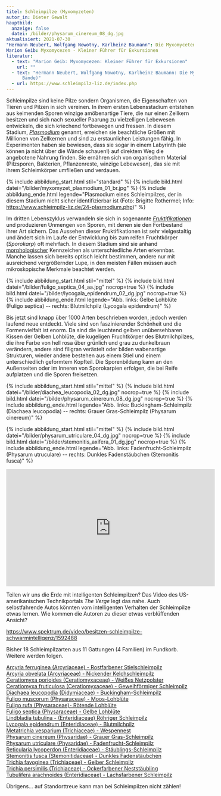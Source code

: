 ```yaml
---
titel: Schleimpilze (Myxomyzeten)
autor_in: Dieter Gewalt
hauptbild:
  anzeige: false
  datei: /bilder/physarum_cinereum_08_dg.jpg
aktualisiert: 2021-07-30
"Hermann Neubert, Wolfgang Nowotny, Karlheinz Baumann": Die Myxomyceten (3 Bände)\
Marion Geib: Myxomycezen - Kleiner Führer für Exkursionen
literatur:
  - text: "Marion Geib: Myxomycezen: Kleiner Führer für Exkursionen"
    url: ""
  - text: "Hermann Neubert, Wolfgang Nowotny, Karlheinz Baumann: Die Myxomyceten (3
      Bände)"
  - url: https://www.schleimpilz-liz.de/index.php
---
```

Schleimpilze sind keine Pilze sondern Organismen, die Eigenschaften von Tieren und Pilzen in sich vereinen. In ihrem ersten Lebensstadium entstehen aus keimenden Sporen winzige amöbenartige Tiere, die nur einen Zellkern besitzen und sich nach sexueller Paarung zu vielzelligen Lebewesen entwickeln, die sich kriechend fortbewegen und fressen. In diesem Stadium, *[Plasmodium](Plasmodium "Glossar")* genannt, erreichen sie beachtliche Größen mit Millionen von Zellkernen und sind zu erstaunlichen Leistungen fähig. In Experimenten haben sie bewiesen, dass sie sogar in einem Labyrinth (sie können ja nicht über die Wände schauen!) auf direktem Weg die angebotene Nahrung finden. Sie ernähren sich von organischem Material (Pilzsporen, Bakterien, Pflanzenreste, winzige Lebewesen), das sie mit ihrem Schleimkörper umfließen und verdauen.

{% include abbildung_start.html stil="standard" %}
{% include bild.html datei="/bilder/myxomyzet_plasmodium_01_br.jpg" %}
{% include abbildung_ende.html legende="Plasmodium eines Schleimpilzes, der in diesem Stadium nicht sicher identifizierbar ist (Foto: Brigitte Rothermel; Info: https://www.schleimpilz-liz.de/24-plasmodium.php)" %}

Im dritten Lebenszyklus verwandeln sie sich in sogenannte *[Fruktifikationen](Fruktifikation "Glossar")* und produzieren Unmengen von Sporen, mit denen sie den Fortbestand ihrer Art sichern. Das Aussehen dieser Fruktifikationen ist sehr vielgestaltig und ändert sich im Laufe der Entwicklung bis zum reifen Fruchtkörper (*Sporokarp*) oft mehrfach. In diesem Stadium sind sie anhand [morphologischer](Morphologie "Glossar") Kennzeichen als unterschiedliche Arten erkennbar. Manche lassen sich bereits optisch leicht bestimmen, andere nur mit ausreichend vergrößernder Lupe, in den meisten Fällen müssen auch mikroskopische Merkmale beachtet werden.

{% include abbildung_start.html stil="mittel" %}
{% include bild.html datei="/bilder/fuligo_septica_04_aa.jpg" nocrop=true %}
{% include bild.html datei="/bilder/lycogala_epidendrum_02_dg.jpg" nocrop=true %}
{% include abbildung_ende.html legende="Abb. links: Gelbe Lohblüte (Fuligo septica) -- rechts: Blutmilchpilz (Lycogala epidendrum)" %}

Bis jetzt sind knapp über 1000 Arten beschrieben worden, jedoch werden laufend neue entdeckt. Viele sind von faszinierender Schönheit und die Formenvielfalt ist enorm. Da sind die leuchtend gelben unübersehbaren Kissen der Gelben Lohblüte, die kugeligen Fruchtkörper des Blutmilchpilzes, die ihre Farbe von hell rosa über grünlich und grau zu dunkelbraun verändern, andere sind filigran verästelt oder bilden wabenartige Strukturen, wieder andere bestehen aus einem Stiel und einem unterschiedlich geformtem Kopfteil. Die Sporenbildung kann an den Außenseiten oder im Inneren von Sporokarpien erfolgen, die bei Reife aufplatzen und die Sporen freisetzen.

{% include abbildung_start.html stil="mittel" %}
{% include bild.html datei="/bilder/diachea_leucopodia_02_dg.jpg" nocrop=true %}
{% include bild.html datei="/bilder/physarum_cinereum_08_dg.jpg" nocrop=true %}
{% include abbildung_ende.html legende="Abb. links: Buckingham-Schleimpilz (Diachaea leucopodia) -- rechts: Grauer Gras-Schleimpilz (Physarum cinereum)" %}

{% include abbildung_start.html stil="mittel" %}
{% include bild.html datei="/bilder/physarum_utriculare_04_dg.jpg" nocrop=true %}
{% include bild.html datei="/bilder/stemonitis_axifera_01_dg.jpg" nocrop=true %}
{% include abbildung_ende.html legende="Abb. links: Fadenfrucht-Schleimpilz (Physarum utruculare) -- rechts: Dunkles Fadenstäubchen (Stemonitis fusca)" %}

<iframe width="560" height="315" src="https://www.youtube.com/embed/DF51zfsGz3Y" frameborder="0" allow="accelerometer; autoplay; clipboard-write; encrypted-media; gyroscope; picture-in-picture" allowfullscreen></iframe>

Teilen wir uns die Erde mit intelligenten Schleimpilzen? Das Video des US-amerikanischen Technikportals *The Verge* legt das nahe. Auch selbstfahrende Autos könnten vom intelligenten Verhalten der Schleimpilze etwas lernen. Wie kommen die Autoren zu dieser etwas verblüffenden Ansicht?  

<https://www.spektrum.de/video/besitzen-schleimpilze-schwarmintelligenz/1592488>

Bisher 18 Schleimpilzarten aus 11 Gattungen (4 Familien) im Fundkorb. Weitere werden folgen.

[](/pilze/diachaea-leucopodia-buckingham-schleimpilz)[Arcyria ferruginea (Arcyriaceae) - Rostfarbener Stielschleimpilz](/pilze/arcyria-ferruginea-rostfarbener-stielschleimpilz)\
[Arcyria obvelata (Arcyriaceae) - Nickender Kelchschleimpilz](/pilze/arcyria-obvelata-arcyria-obvelata)\
[Ceratiomyxa porioides (Ceratiomyxaceae) - Weißes Netzpolster](/pilze/ceratiomyxa-porioides-weißes-netzpolster)\
[Ceratiomyxa fruticulosa (Ceratiomyxaceae) - Geweihförmiger Schleimpilz](/pilze/ceratiomyxa-fruticulosa-geweihförmiger-schleimpilz)\
[Diachaea leucopodia (Didymiaceae) - Buckingham-Schleimpilz](/pilze/diachaea-leucopodia-buckingham-schleimpilz)\
[Fuligo muscorum (Physaraceae) - Moos-Lohblüte](/pilze/fuligo-muscorum-moos-lohblüte)\
[Fuligo rufa (Physaraceae)- Rötende Lohblüte](/pilze/fuligo-rufa-rötliche-lohblüte)\
[Fuligo septica (Physaraceae) - Gelbe Lohblüte](/pilze/fuligo-septica-gelbe-lohblüte)\
[Lindbladia tubulina - (Enteridiaceae) Röhriger Schleimpilz](/pilze/lindbladia-tubulina-röhriger-schleimpilz)\
[Lycogala epidendrum (Enteridiaceae) - Blutmilchpilz](/pilze/lycogala-epidendrum-blutmilchpilz)\
[Metatrichia vesparium (Trichiaceae) - Wespennest](/pilze/metatrichia-vesparium-wespennest)\
[Physarum cinereum (Physaridae) - Grauer Gras-Schleimpilz](/pilze/physarum-cinereum-grauer-gras-schleimpilz)\
[Physarum utriculare (Physaridae) - Fadenfrucht-Schleimpilz](/pilze/physarum-utriculare-fadenfruchtschleimpilz)\
[Reticularia lycoperdon (Enteridiaceae) - Stäublings-Schleimpilz](/pilze/reticularia-lycoperdon-stäublings-schleimpilz)\
[Stemonitis fusca (Stemonitidaceae) - Dunkles Fadenstäubchen](/pilze/stemonitis-fusca-dunkles-fadenstäubchen)\
[Trichia favoginea (Trichiaceae) - Gelber Schleimpilz](/pilze/trichia-favoginea-gelber-schleimpilz)\
[Trichia persimilis (Trichiaceae) - Ockerfarbener Neststäubling](/pilze/trichia-persimilis-ockerfarbener-neststäubling)  
[Tubulifera arachnoides (Enteridiaceae) - Lachsfarbener Schleimpilz](/pilze/tubulifera-arachnoidea-lachsfarbener-schleimpilz)

Übrigens... auf Standorttreue kann man bei Schleimpilzen nicht zählen!